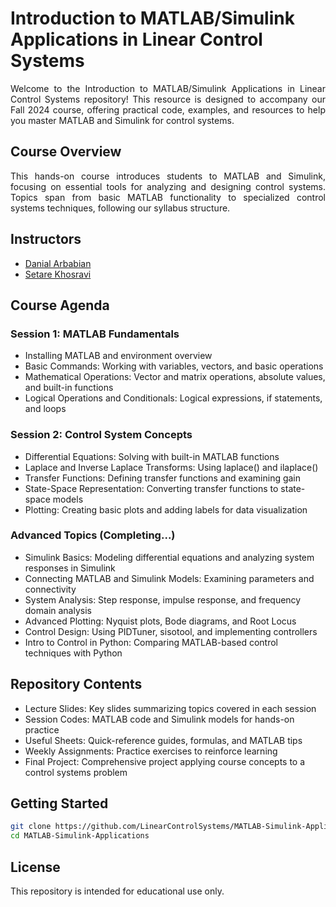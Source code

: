 # Introduction to MATLAB/Simulink Applications in Linear Control Systems

<div align="justify">
Welcome to the Introduction to MATLAB/Simulink Applications in Linear Control Systems repository! This resource is designed to accompany our Fall 2024 course, offering practical code, examples, and resources to help you master MATLAB and Simulink for control systems.
</div>

## Course Overview

<div align="justify">
This hands-on course introduces students to MATLAB and Simulink, focusing on essential tools for analyzing and designing control systems. Topics span from basic MATLAB functionality to specialized control systems techniques, following our syllabus structure.
</div>

## Instructors
* [Danial Arbabian](https://github.com/danial2arbabian)
* [Setare Khosravi](https://github.com/setarekhosravi)

## Course Agenda
### Session 1: MATLAB Fundamentals
* Installing MATLAB and environment overview
* Basic Commands: Working with variables, vectors, and basic operations
* Mathematical Operations: Vector and matrix operations, absolute values, and built-in functions
* Logical Operations and Conditionals: Logical expressions, if statements, and loops

### Session 2: Control System Concepts
* Differential Equations: Solving with built-in MATLAB functions
* Laplace and Inverse Laplace Transforms: Using laplace() and ilaplace()
* Transfer Functions: Defining transfer functions and examining gain
* State-Space Representation: Converting transfer functions to state-space models
* Plotting: Creating basic plots and adding labels for data visualization

### Advanced Topics (Completing...)
* Simulink Basics: Modeling differential equations and analyzing system responses in Simulink
* Connecting MATLAB and Simulink Models: Examining parameters and connectivity
* System Analysis: Step response, impulse response, and frequency domain analysis
* Advanced Plotting: Nyquist plots, Bode diagrams, and Root Locus
* Control Design: Using PIDTuner, sisotool, and implementing controllers
* Intro to Control in Python: Comparing MATLAB-based control techniques with Python

## Repository Contents
* Lecture Slides: Key slides summarizing topics covered in each session
* Session Codes: MATLAB code and Simulink models for hands-on practice
* Useful Sheets: Quick-reference guides, formulas, and MATLAB tips
* Weekly Assignments: Practice exercises to reinforce learning
* Final Project: Comprehensive project applying course concepts to a control systems problem

## Getting Started
```bash
git clone https://github.com/LinearControlSystems/MATLAB-Simulink-Applications.git
cd MATLAB-Simulink-Applications
```

## License
This repository is intended for educational use only.